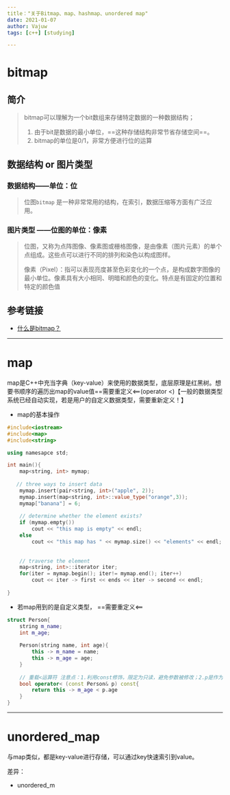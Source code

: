 ```yaml
---
title："关于Bitmap、map、hashmap、unordered map"
date: 2021-01-07
author: Vajuw
tags: [c++] [studying]

---
```


# bitmap 

## 简介

> bitmap可以理解为一个bit数组来存储特定数据的一种数据结构；
>
> 1. 由于bit是数据的最小单位，==这种存储结构非常节省存储空间==。
> 2. bitmap的单位是0/1，非常方便进行位的运算

## 数据结构 or 图片类型

### 数据结构——单位：位

>位图`bitmap` 是一种非常常用的结构，在索引，数据压缩等方面有广泛应用。
>
>

### 图片类型 ——位图的单位：像素

> 位图，又称为点阵图像、像素图或栅格图像，是由像素（图片元素）的单个点组成。这些点可以进行不同的排列和染色以构成图样。
>
> 像素（Pixel）：指可以表现亮度甚至色彩变化的一个点，是构成数字图像的最小单位。像素具有大小相同、明暗和颜色的变化。特点是有固定的位置和特定的颜色值

## 参考链接

- [什么是bitmap？](https://www.jianshu.com/p/6e2285c85295)

---

#  map

map是C++中充当字典（key-value）来使用的数据类型，底层原理是红黑树。想要书顺序的遍历出map的value值==需要重定义<==(operator <)【一般的数据类型系统已经自动实现，若是用户的自定义数据类型，需要重新定义！】

- map的基本操作

```c++
#include<iostream>
#include<map>
#include<string>

using namesapce std;

int main(){
    map<string, int> mymap;
    
   // three ways to insert data
    mymap.insert(pair<string, int>("apple", 2));
    mymap.insert(map<string, int>::value_type("orange",3));
    mymap["banana"] = 6;
    
    // determine whether the element exists?
    if (mymap.empty())
        cout << "this map is empty" << endl;
    else
        cout << "this map has " << mymap.size() << "elements" << endl;
    
    
    // traverse the element
    map<string, int>::iterator iter;
    for(iter = mymap.begin(); iter!= mymap.end(); iter++)
        cout << iter -> first << ends << iter -> second << endl;
    
}
```

- 若map用到的是自定义类型， ==需要重定义<==

```c++
struct Person{
    string m_name;
    int m_age;
    
    Person(string name, int age){
        this -> m_name = name;
        this -> m_age = age;
    }
 
    // 重载<运算符 注意点：1.利用const修饰，限定为只读，避免参数被修改；2.p是作为引用方式传入的，所以调用成员函数时，应该用"."
    bool operator< (const Person& p) const{
        return this -> m_age < p.age
    }
}
```

---

# unordered_map

与map类似，都是key-value进行存储，可以通过key快速索引到value。

差异：

- unordered_m